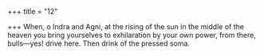 +++
title = "12"

+++
When, o Indra and Agni, at the rising of the sun in the middle of the  heaven you bring yourselves to exhilaration by your own power,
from there, bulls—yes! drive here. Then drink of the pressed soma.